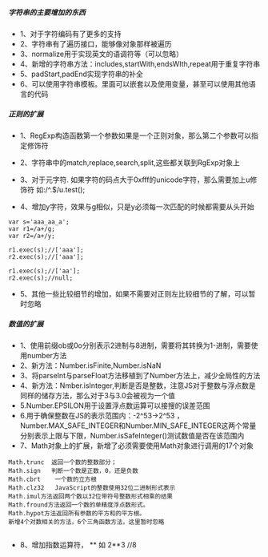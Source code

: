##### 字符串的主要增加的东西
+ 1、对于字符编码有了更多的支持
+ 2、字符串有了遍历接口，能够像对象那样被遍历
+ 3、normalize用于实现英文的语调符等（可以忽略）
+ 4、新增的字符串方法：includes,startWith,endsWIth,repeat用于重复字符串
+ 5、padStart,padEnd实现字符串的补全
+ 6、可以使用字符串模板。里面可以嵌套以及使用变量，甚至可以使用其他语言的代码

##### 正则的扩展
+ 1、RegExp构造函数第一个参数如果是一个正则对象，那么第二个参数可以指定修饰符
+ 2、字符串中的match,replace,search,split,这些都关联到RgExp对象上
+ 3、对于元字符. 如果字符的码点大于0xfff的unicode字符，那么需要加上u修饰符
如:/^.$/u.test();

+ 4、增加y字符，效果与g相似，只是y必须每一次匹配的时候都需要从头开始

```
var s='aaa_aa_a';
var r1=/a+/g;
var r2=/a+/y;

r1.exec(s);//['aaa'];
r2.exec(s);//['aaa'];

r1.exec(s);//['aa'];
r2.exec(s);//null;
```
+ 5、其他一些比较细节的增加，如果不需要对正则左比较细节的了解，可以暂时忽略


##### 数值的扩展
+ 1、使用前缀ob或0o分别表示2进制与8进制，需要将其转换为1-进制，需要使用number方法
+ 2、新方法：Number.isFinite,Number.isNaN
+ 3、将parseInt与parseFloat方法移植到了Number方法上，减少全局性的方法
+ 4、新方法：Nmber.isInteger,判断是否是整数，注意JS对于整数与浮点数是同样的储存方法，那么对于3与3.0会被视为一个值
+ 5.Number.EPSILON用于设置浮点数运算可以接搜的误差范围
+ 6.用于确保整数在JS的表示范围内：-2^53->2^53 ，Number.MAX_SAFE_INTEGER和Number.MIN_SAFE_INTEGER这两个常量分别表示上限与下限，Number.isSafeInteger()测试数值是否在该范围内
+ 7、Math对象上的扩展，新增了必须需要使用Math对象进行调用的17个对象

```
Math.trunc  返回一个数的整数部分；
Math.sign   判断一个数是正数，0，还是负数
Math.cbrt    一个数的立方根
Math.clz32   JavaScript的整数使用32位二进制形式表示
Math.imul方法返回两个数以32位带符号整数形式相乘的结果
Math.fround方法返回一个数的单精度浮点数形式。
Math.hypot方法返回所有参数的平方和的平方根。
新增4个对数相关的方法，6个三角函数方法，这里暂时忽略


```
+ 8、增加指数运算符， **  如 2**3  //8


